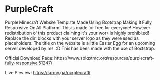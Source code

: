# PurpleCraft
Purple Minecraft Website Template Made Using Bootstrap Making It Fully Responsive On All Platform!
This is made for free for everyone! However redistribution of this product claiming it's your work is highly prohibited!
Replace the dirt blocks with your server logo as they were used as placeholders.
The title on the website is a little Easter Egg for an upcoming server developed by me. :D
This has been made with the use of Bootstrap.

Official Download Page: https://www.spigotmc.org/resources/purplecraft-fully-responsive.51247/

Live Preview: https://spimy.ga/purplecraft/
